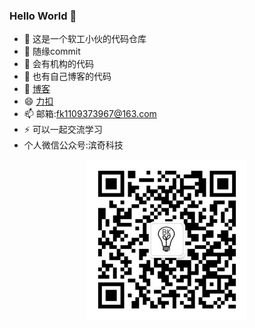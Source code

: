 ### Hello World 👋
- 🔭 这是一个软工小伙的代码仓库
- 🌱 随缘commit
- 👯 会有机构的代码
- 🤔 也有自己博客的代码
- 💬 [博客](https://www.cnblogs.com/keason/)
- 😄 [力扣](https://leetcode-cn.com/u/lan-55s/) 
- 📫 邮箱:fk1109373967@163.com
- ⚡ 可以一起交流学习
- 个人微信公众号:滨奇科技
<div align=center><img src="WX.jpg" width=256 height=256 /></div>
